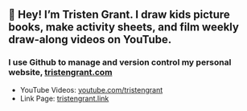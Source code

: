 ## 👋 Hey! I’m Tristen Grant. I draw kids picture books, make activity sheets, and film weekly draw-along videos on YouTube.

### I use Github to manage and version control my personal website, [tristengrant.com](https://tristengrant.com)

- YouTube Videos: [youtube.com/tristengrant](https://youtube.com/tristengrant)
- Link Page: [tristengrant.link](https://tristengrant.link)
